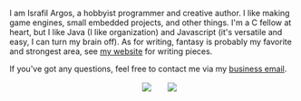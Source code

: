 I am Israfil Argos, a hobbyist programmer and creative author. I like making game engines, small embedded projects, and other things. I'm a C fellow at heart, but I like Java (I like organization) and Javascript (it's versatile and easy, I can turn my brain off). As for writing, fantasy is probably my favorite and strongest area, see [my website](https://israfiel-a.github.io/israfiel-a/) for writing pieces.

If you've got any questions, feel free to contact me via my [business email](mailto:israfiel_buisness.nearly025@passfwd.com).

<div align="center">
      <img align="center" src="https://github-readme-stats.vercel.app/api?username=israfiel-a&theme=dark&show_icons=true&card_width=300&custom_title=Statistics" hspace="25">
      <img align="center" src="https://github-readme-stats.vercel.app/api/top-langs/?username=israfiel-a&theme=dark&layout=compact">
</div>
